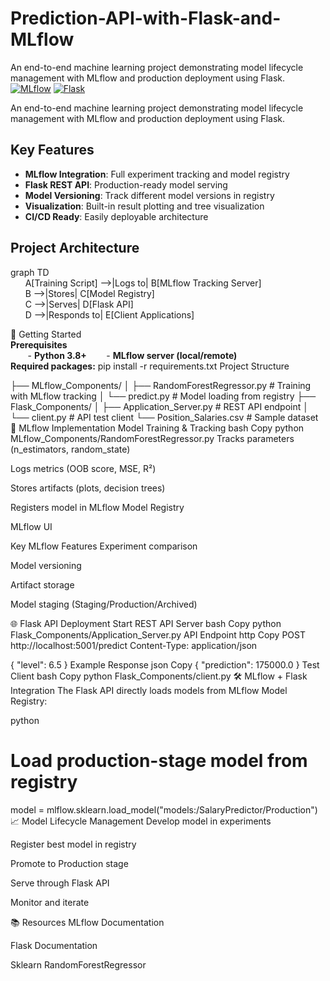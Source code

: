 # Prediction-API-with-Flask-and-MLflow
An end-to-end machine learning project demonstrating model lifecycle management with MLflow and production deployment using Flask.
[![MLflow](https://img.shields.io/badge/MLflow-%23FF6F00.svg?style=for-the-badge&logo=mlflow&logoColor=white)](https://mlflow.org/)
[![Flask](https://img.shields.io/badge/Flask-%23000.svg?style=for-the-badge&logo=flask&logoColor=white)](https://flask.palletsprojects.com/)

An end-to-end machine learning project demonstrating model lifecycle management with MLflow and production deployment using Flask.

## Key Features
- **MLflow Integration**: Full experiment tracking and model registry
- **Flask REST API**: Production-ready model serving
- **Model Versioning**: Track different model versions in registry
- **Visualization**: Built-in result plotting and tree visualization
- **CI/CD Ready**: Easily deployable architecture

## Project Architecture
graph TD  
    &nbsp;&nbsp;&nbsp;&nbsp;&nbsp;&nbsp;A[Training Script] -->|Logs to| B[MLflow Tracking Server]  
    &nbsp;&nbsp;&nbsp;&nbsp;&nbsp;&nbsp;B -->|Stores| C[Model Registry]  
    &nbsp;&nbsp;&nbsp;&nbsp;&nbsp;&nbsp;C -->|Serves| D[Flask API]  
    &nbsp;&nbsp;&nbsp;&nbsp;&nbsp;&nbsp;D -->|Responds to| E[Client Applications]  

🚀 Getting Started  
**Prerequisites**  
&nbsp;&nbsp;&nbsp;&nbsp;&nbsp;&nbsp; - **Python 3.8+**
&nbsp;&nbsp;&nbsp;&nbsp;&nbsp;&nbsp; - **MLflow server (local/remote)**  
**Required packages:**
pip install -r requirements.txt
Project Structure

├── MLflow_Components/
│   ├── RandomForestRegressor.py   # Training with MLflow tracking
│   └── predict.py                # Model loading from registry
├── Flask_Components/
│   ├── Application_Server.py      # REST API endpoint
│   └── client.py                  # API test client
└── Position_Salaries.csv          # Sample dataset  
🔧 MLflow Implementation
Model Training & Tracking
bash
Copy
python MLflow_Components/RandomForestRegressor.py
Tracks parameters (n_estimators, random_state)

Logs metrics (OOB score, MSE, R²)

Stores artifacts (plots, decision trees)

Registers model in MLflow Model Registry

MLflow UI

Key MLflow Features
Experiment comparison

Model versioning

Artifact storage

Model staging (Staging/Production/Archived)

🌐 Flask API Deployment
Start REST API Server
bash
Copy
python Flask_Components/Application_Server.py
API Endpoint
http
Copy
POST http://localhost:5001/predict
Content-Type: application/json

{
    "level": 6.5
}
Example Response
json
Copy
{
    "prediction": 175000.0
}
Test Client
bash
Copy
python Flask_Components/client.py
🛠️ MLflow + Flask Integration
The Flask API directly loads models from MLflow Model Registry:

python

# Load production-stage model from registry
model = mlflow.sklearn.load_model("models:/SalaryPredictor/Production")
📈 Model Lifecycle Management
Develop model in experiments

Register best model in registry

Promote to Production stage

Serve through Flask API

Monitor and iterate

📚 Resources
MLflow Documentation

Flask Documentation

Sklearn RandomForestRegressor
